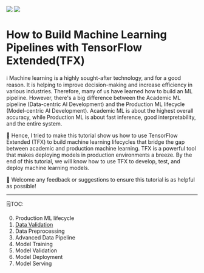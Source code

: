 ![](https://img.shields.io/badge/Made%20with-Python-4584b6?style=for-the-badge&logo=Python) ![](https://img.shields.io/badge/Made%20with-Jupyter-orange?style=for-the-badge&logo=Jupyter)
# How to Build Machine Learning Pipelines with TensorFlow Extended(TFX)

ℹ️ Machine learning is a highly sought-after technology, and for a good reason. It is helping to improve decision-making and increase efficiency in various industries. Therefore, many of us have learned how to build an ML pipeline. However, there's a big difference between the Academic ML pipeline (Data-centric AI Development) and the Production ML lifecycle (Model-centric AI Development). Academic ML is about the highest overall accuracy, while Production ML is about fast inference, good interpretability, and the entire system. 

📌 Hence, I tried to make this tutorial show us how to use TensorFlow Extended (TFX) to build machine learning lifecycles that bridge the gap between academic and production machine learning. TFX is a powerful tool that makes deploying models in production environments a breeze. By the end of this tutorial, we will know how to use TFX to develop, test, and deploy machine learning models. 

🍻 Welcome any feedback or suggestions to ensure this tutorial is as helpful as possible!
***

🗒️TOC:

0. Production ML lifecycle
1.  [Data Validation](https://github.com/jiahaom/MLOps/blob/main/1_Data_Validation.ipynb)
2. Data Preprocessing
3. Advanced Data Pipeline
4. Model Training
5. Model Validation
6. Model Deployment
7. Model Serving
